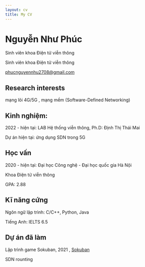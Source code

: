 ```yaml
---
layout: cv
title: My CV
---
```

# Nguyễn Như Phúc 

<p style="margin-top: 0.3rem">Sinh viên khoa Điện tử viễn thông</p>


Sinh viên khoa Điện tử viễn thông 

<div id="webaddress">

<a href="phucnguyennhu2708@gmail.com">phucnguyennhu2708@gmail.com</a>

</div>


## Research interests

mạng lõi 4G/5G , mạng mềm (Software-Defined Networking) 


## Kinh nghiệm: 

2022 - hiện tại: LAB Hệ thống viễn thông, Ph.D: Định Thị Thái Mai

Dự án hiện tại: ứng dụng SDN trong 5G 


## Học vấn

2020 - hiện tại: Đại học Công nghệ - Đại học quốc gia Hà Nội 

Khoa Điện tử viễn thông 

GPA: 2.88 


## Kĩ năng cứng
Ngôn ngữ lập trình: C/C++, Python, Java 

Tiếng Anh: IELTS 6.5 


## Dự án đã làm 
Lập trình game Sokuban, 2021 , [Sokuban](https://github.com/dtt3212/sokuban)

SDN rounting 






<!-- ### Footer

Last updated: May 2013 -->


